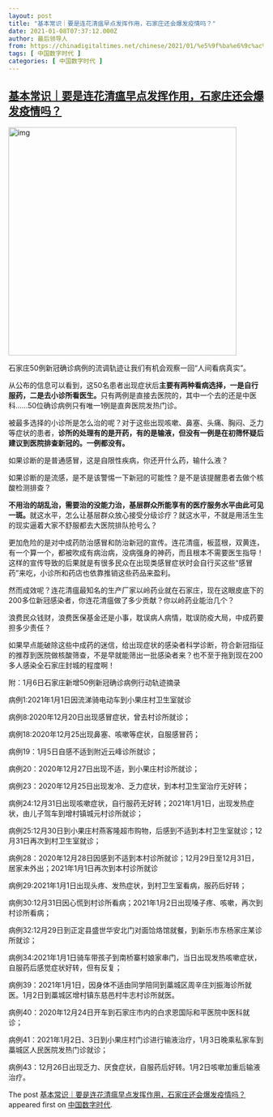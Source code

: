 ```yaml
---
layout: post
title: "基本常识｜要是连花清瘟早点发挥作用，石家庄还会爆发疫情吗？"
date: 2021-01-08T07:37:12.000Z
author: 最后领导人
from: https://chinadigitaltimes.net/chinese/2021/01/%e5%9f%ba%e6%9c%ac%e5%b8%b8%e8%af%86%ef%bd%9c%e8%a6%81%e6%98%af%e8%bf%9e%e8%8a%b1%e6%b8%85%e7%98%9f%e6%97%a9%e7%82%b9%e5%8f%91%e6%8c%a5%e4%bd%9c%e7%94%a8%ef%bc%8c%e7%9f%b3%e5%ae%b6%e5%ba%84%e8%bf%98/
tags: [ 中国数字时代 ]
categories: [ 中国数字时代 ]
---
```

<!--1610091432000-->
[基本常识｜要是连花清瘟早点发挥作用，石家庄还会爆发疫情吗？](https://chinadigitaltimes.net/chinese/2021/01/%e5%9f%ba%e6%9c%ac%e5%b8%b8%e8%af%86%ef%bd%9c%e8%a6%81%e6%98%af%e8%bf%9e%e8%8a%b1%e6%b8%85%e7%98%9f%e6%97%a9%e7%82%b9%e5%8f%91%e6%8c%a5%e4%bd%9c%e7%94%a8%ef%bc%8c%e7%9f%b3%e5%ae%b6%e5%ba%84%e8%bf%98/)
------

<div>
<p><img src="https://chinadigitaltimes.net/chinese/files/2021/01/image-1610091397819.png" alt="img" class="aligncenter" width="450" /></p><p>石家庄50例新冠确诊病例的流调轨迹让我们有机会观察一回“人间看病真实”。</p><p>从公布的信息可以看到，这50名患者出现症状后<strong>主要有两种看病选择，一是自行服药，二是去小诊所看医生。</strong>只有两例是直接去医院的，其中一个去的还是中医科……50位确诊病例只有唯一1例是直奔医院发热门诊。</p><p>被最多选择的小诊所是怎么治的呢？对于这些出现咳嗽、鼻塞、头痛、胸闷、乏力等症状的患者，<strong>诊所的处理有的是开药，有的是输液，但没有一例是在初筛怀疑后建议到医院排查新冠的。一例都没有。</strong></p><p>如果诊断的是普通感冒，这是自限性疾病，你还开什么药，输什么液？</p><p>如果诊断的是流感，是不是该警惕一下新冠的可能性？是不是该提醒患者去做个核酸检测排查？</p><p><strong>不用治的胡乱治，需要治的没能力治，基层群众所能享有的医疗服务水平由此可见一斑。</strong>就这水平，怎么让基层群众放心接受分级诊疗？就这水平，不就是用活生生的现实逼着大家不舒服都去大医院排队抢号么？</p><p>更加危险的是对中成药防治感冒和防治新冠的宣传。连花清瘟，板蓝根，双黄连，有一个算一个，都被吹成有病治病，没病强身的神药，而且根本不需要医生指导！这样的宣传导致的后果就是有很多民众在出现类感冒症状时会自行买这些“感冒药”来吃，小诊所和药店也依靠推销这些药品来盈利。</p><p>然而成效呢？连花清瘟最知名的生产厂家以岭药业就在石家庄，现在这眼皮底下的200多位新冠感染者，你连花清瘟做了多少贡献？你以岭药业能治几个？</p><p>浪费民众钱财，浪费医保基金还是小事，耽误病人病情，耽误防疫大局，中成药要担多少责任？</p><p>如果早点能破除这些中成药的迷信，给出现症状的感染者科学诊断，符合新冠指征的推荐到医院做核酸筛查，不是早就能筛出一批感染者来？也不至于拖到现在200多人感染全石家庄封城的程度啊！</p><p>附：1月6日石家庄新增50例新冠确诊病例行动轨迹摘录</p><p>病例1:2021年1月1日因流涕骑电动车到小果庄村卫生室就诊</p><p>病例8:2020年12月20日出现感冒症状，曾去村诊所就诊；</p><p>病例18:2020年12月25出现鼻塞、咳嗽等症状，自服感冒药；</p><p>病例19：1月5日自感不适到附近云峰诊所就诊；</p><p>病例20：2020年12月27日出现不适，到小果庄村诊所就诊；</p><p>病例23：2020年12月25日出现发冷、乏力症状，到本村卫生室治疗无好转；</p><p>病例24:12月31日出现咳嗽症状，自行服药无好转；2021年1月1日，出现发热症状，由儿子驾车到增村镇城元村诊所就诊；</p><p>病例25:12月30日到小果庄村燕客隆超市购物，后感到不适到本村卫生室就诊；12月31日再次到村卫生室就诊；</p><p>病例28：2020年12月28日因感到不适到本村诊所就诊；12月29日至12月31日，居家未外出；2021年1月1日再次到本村诊所就诊</p><p>病例29:2021年1月1日出现头疼、发热症状，到村卫生室看病，服药后好转；</p><p>病例30:12月31日因心慌到村诊所看病；2021年1月2日出现嗓子疼、咳嗽，再次到村诊所看病；</p><p>病例32:12月29日到正定县盛世华安北门对面饸烙馆就餐，到新乐市东杨家庄某诊所就诊；</p><p>病例34:2021年1月1日骑车带孩子到南桥寨村娘家串门，当日出现发热咳嗽症状，自服药后感觉症状好转，但有反复；</p><p>病例39：2021年1月1日，因身体不适由同学陪同到藁城区周辛庄刘振海诊所就医。1月2日到藁城区增村镇东慈邑村牛志村诊所就医。</p><p>病例40：2020年12月24日开车到石家庄市内的白求恩国际和平医院中医科就诊；</p><p>病例41：2021年1月2日、3日到小果庄村门诊进行输液治疗，1月3日晚乘私家车到藁城区人民医院发热门诊就诊；</p><p>病例43：12月26日出现乏力、厌食症状，自服药后好转。1月2日咳嗽加重后输液治疗。</p><p>The post <a rel="nofollow" href="https://chinadigitaltimes.net/chinese/2021/01/%e5%9f%ba%e6%9c%ac%e5%b8%b8%e8%af%86%ef%bd%9c%e8%a6%81%e6%98%af%e8%bf%9e%e8%8a%b1%e6%b8%85%e7%98%9f%e6%97%a9%e7%82%b9%e5%8f%91%e6%8c%a5%e4%bd%9c%e7%94%a8%ef%bc%8c%e7%9f%b3%e5%ae%b6%e5%ba%84%e8%bf%98/">基本常识｜要是连花清瘟早点发挥作用，石家庄还会爆发疫情吗？</a> appeared first on <a rel="nofollow" href="https://chinadigitaltimes.net/chinese">中国数字时代</a>.</p>
</div>
